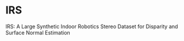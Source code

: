 # IRS
IRS: A Large Synthetic Indoor Robotics Stereo Dataset for Disparity and Surface Normal Estimation
